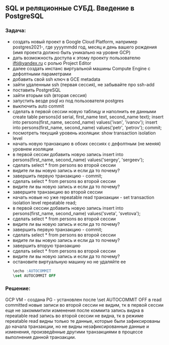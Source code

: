 ## SQL и реляционные СУБД. Введение в PostgreSQL 
### Задача:
- создать новый проект в Google Cloud Platform, например postgres2021-<yyyymmdd>, где yyyymmdd год, месяц и день вашего рождения 
  (имя проекта должно быть уникально на уровне GCP)
- дать возможность доступа к этому проекту пользователю ifti@yandex.ru с ролью Project Editor
- далее создать инстанс виртуальной машины Compute Engine с дефолтными параметрами
- добавить свой ssh ключ в GCE metadata
- зайти удаленным ssh (первая сессия), не забывайте про ssh-add
- поставить PostgreSQL
- зайти вторым ssh (вторая сессия)
- запустить везде psql из под пользователя postgres
- выключить auto commit
- сделать в первой сессии новую таблицу и наполнить ее данными
 create table persons(id serial, first_name text, second_name text);
 insert into persons(first_name, second_name) values('ivan', 'ivanov');
 insert into persons(first_name, second_name) values('petr', 'petrov');
 commit;
- посмотреть текущий уровень изоляции: show transaction isolation level
- начать новую транзакцию в обоих сессиях с дефолтным (не меняя) уровнем изоляции
- в первой сессии добавить новую запись
 insert into persons(first_name, second_name) values('sergey', 'sergeev');
 - сделать select * from persons во второй сессии
- видите ли вы новую запись и если да то почему?
- завершить первую транзакцию - commit;
- сделать select * from persons во второй сессии
- видите ли вы новую запись и если да то почему?
- завершите транзакцию во второй сессии
- начать новые но уже repeatable read транзакции - set transaction isolation level repeatable read;
- в первой сессии добавить новую запись
 insert into persons(first_name, second_name) values('sveta', 'svetova');
- сделать select * from persons во второй сессии
- видите ли вы новую запись и если да то почему?
- завершить первую транзакцию - commit;
- сделать select * from persons во второй сессии
- видите ли вы новую запись и если да то почему?
- завершить вторую транзакцию
- сделать select * from persons во второй сессии
- видите ли вы новую запись и если да то почему?
- остановите виртуальную машину но не удаляйте ее
  ```sql
  \echo :AUTOCOMMIT
  \set AUTOCOMMIT OFF
  ```
  
###  Решение:
GCP VM - создана
PG - установлен
после \set AUTOCOMMIT OFF в read committed новые записи во второй сессии не видим, тк в первой сессии еще не закоммитили изменения
после коммита запись видна
в repeatable read запись во второй сессии не видна, тк в режиме repeatable read видны только те данные, 
которые были зафиксированы до начала транзакции, но не видны незафиксированные данные и изменения, 
произведённые другими транзакциями в процессе выполнения данной транзакции.
